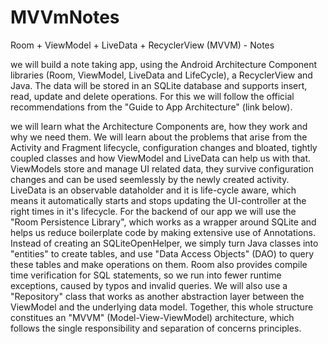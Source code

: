 # MVVmNotes
Room + ViewModel + LiveData + RecyclerView (MVVM) - Notes

 we will build a note taking app, using the Android Architecture Component libraries (Room, ViewModel, LiveData and LifeCycle), a RecyclerView and Java. 
 The data will be stored in an SQLite database and supports insert, read, update and delete operations. For this we will follow the official recommendations from the "Guide to App Architecture" (link below).

 we will learn what the Architecture Components are, how they work and why we need them. We will learn about the problems that arise from the Activity and Fragment lifecycle,
 configuration changes and bloated, tightly coupled classes and how ViewModel and LiveData can help us with that.
ViewModels store and manage UI related data, they survive configuration changes and can be used seemlessly by the newly created activity.
LiveData is an observable dataholder and it is life-cycle aware, which means it automatically starts and stops updating the UI-controller at the right times in it's lifecycle.
For the backend of our app we will use the "Room Persistence Library", which works as a wrapper around SQLite and helps us reduce boilerplate code by making extensive use of Annotations. Instead of creating an SQLiteOpenHelper, we simply turn Java classes into "entities" to create tables, and use "Data Access Objects" (DAO) to query these tables and make operations on them. Room also provides compile time verification for SQL statements, so we run into fewer runtime exceptions, caused by typos and invalid queries.
We will also use a "Repository" class that works as another abstraction layer between the ViewModel and the underlying data model.
Together, this whole structure constitues an "MVVM" (Model-View-ViewModel) architecture, which follows the single responsibility and separation of concerns principles.
